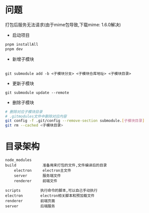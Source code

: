 # 问题
打包后服务无法请求(由于mime包导致,下载mime: 1.6.0解决)

- 启动项目

```sh
pnpm installAll
pnpm dev
```

- 新增子模块

```shell

git submodule add -b <子模块分支> <子模块仓库地址> <子模块目录>

```

- 更新子模块

```shell
git submodule update --remote
```

- 删除子模块

```sh
# 删除对应子模块目录
# .gitmodules文件中删除对应内容
git config -f .git/config --remove-section submodule.[子模块目录]
git rm --cached <子模块目录>
```

# 目录架构
```
node_modules
build            准备用来打包的文件,文件编译后的目录
    electron     electron主文件
    server       服务端文件
    renderer     前端文件

scripts         执行命令的脚本,可以自己手动执行
electron        electron相关脚本和预加载文件
renderer        前端页面
server          后端服务

```

